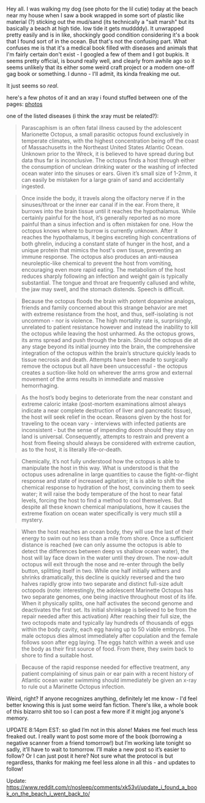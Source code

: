 Hey all. I was walking my dog (see photo for the lil cutie) today at the beach near my house when I saw a book wrapped in some sort of plastic like material (?) sticking out the mud/sand (its technically a "salt marsh" but its basically a beach at high tide. low tide it gets muddddy). It unwrapped pretty easily and is in like, shockingly good condition considering it's a book that I found sort of in the ocean. But that's not the confusing part. What confuses me is that it's a medical book filled with diseases and animals that I'm fairly certain don't exist - I googled a few of them and I got bupkis. It seems pretty official, is bound really well, and clearly from awhile ago so it seems unlikely that its either some weird craft project or a modern one-off gag book or something. I dunno - I'll admit, its kinda freaking me out. 

It just seems so *real*. 


here's a few photos of it and an xray i found stuffed between one of the pages: [photos](https://imgur.com/a/TQap7Wb)

one of the listed diseases (i think the xray must be related?):
> Parascaphism is an often fatal illness caused by the adolescent Marionette Octopus, a small parasitic octopus found exclusively in temperate climates, with the highest concentration being off the coast of Massachusetts in the Northeast United States Atlantic Ocean. Unknown prior to the Wreck, it is believed to have spread during but data thus far is inconclusive. The octopus finds a host through either the consumption of unclean drinking water or the washing of infected ocean water into the sinuses or ears. Given it’s small size of 1-2mm, it can easily be mistaken for a large grain of sand and accidentally ingested. 

>Once inside the body, it travels along the olfactory nerve if in the sinuses/throat or the inner ear canal if in the ear. From there, it burrows into the brain tissue until it reaches the hypothalamus. While certainly painful for the host, it’s generally reported as no more painful than a sinus infection and is often mistaken for one. How the octopus knows where to burrow is currently unknown. After it reaches the hypothalamus, it begins excreting high concentrations of both ghrelin, inducing a constant state of hunger in the host, and a unique protein that mimics the host's own tissue, preventing an immune response.  The octopus also produces an anti-nausea neuroleptic-like chemical to prevent the host from vomiting, encouraging even more rapid eating. The metabolism of the host reduces sharply following an infection and weight gain is typically substantial. The tongue and throat are frequently callused and white, the jaw may swell, and the stomach distends. Speech is difficult. 

>Because the octopus floods the brain with potent dopamine analogs, friends and family concerned about this strange behavior are met with extreme resistance from the host, and thus, self-isolating is not uncommon - nor is violence. The high mortality rate is, surprisingly, unrelated to patient resistance however and instead the inability to kill the octopus while leaving the host unharmed. As the octopus grows, its arms spread and push through the brain. Should the octopus die at any stage beyond its initial journey into the brain, the comprehensive integration of the octopus within the brain’s structure quickly leads to tissue necrosis and death. Attempts have been made to surgically remove the octopus but all have been unsuccessful - the octopus creates a suction-like hold on wherever the arms grow and external movement of the arms results in immediate and massive hemorrhaging.  

>As the host’s body begins to deteriorate from the near constant and extreme caloric intake (post-mortem examinations almost always indicate a near complete destruction of liver and pancreatic tissue), the host will seek relief in the ocean. Reasons given by the host for traveling to the ocean vary - interviews with infected patients are inconsistent - but the sense of impending doom should they stay on land is universal. Consequently, attempts to restrain and prevent a host from fleeing should always be considered with extreme caution, as to the host, it is literally life-or-death. 

>Chemically, it’s not fully understood how the octopus is able to manipulate the host in this way. What is understood is that the octopus uses adrenaline in large quantities to cause the fight-or-flight response and state of increased agitation;  it is is able to shift the chemical response to hydration of the host, convincing them to seek water; it will raise the body temperature of the host to near fatal levels, forcing the host to find a method to cool themselves. But despite all these known chemical manipulations, how it causes the extreme fixation on ocean water specifically is very much still a mystery. 

>When the host reaches an ocean body, they will use the last of their energy to swim out no less than a mile from shore. Once a sufficient distance is reached (we can only assume the octopus is able to detect the differences between deep vs shallow ocean water), the host will lay face down in the water until they drown. The now-adult octopus will exit through the nose and re-enter through the belly button, splitting itself in two. While one half initially withers and shrinks dramatically, this decline is quickly reversed and the two halves rapidly grow into two separate and distinct full-size adult octopods (note: interestingly, the adolescent Marinette Octopus has two separate genomes, one being inactive throughout most of its life. When it physically splits, one half activates the second genome and deactivates the first set. Its initial shrinkage is believed to be from the repair needed after this activation) After reaching their full size, the two octopods mate and typically lay hundreds of thousands of eggs within the body cavity, each egg having up to 50 viable embryos. The male octopus dies almost immediately after copulation and the female follows soon after egg laying. The eggs hatch within a week and use the body as their first source of food. From there, they swim back to shore to find a suitable host. 

> Because of the rapid response needed for effective treatment, any patient complaining of sinus pain or ear pain with a recent history of Atlantic ocean water swimming should immediately be given an x-ray to rule out a Marinette Octopus infection. 

Weird, right? If anyone recognizes anything, definitely let me know - I'd feel better knowing this is just some weird fan fiction. There's like, a whole book of this bizarro shit too so I can post a few more if it might jog anyone's memory.

UPDATE 8:14pm EST: so glad I’m not in this alone! Makes me feel much less freaked out. I really want to post some more of the book (borrowing a negative scanner from a friend tomorrow!) but I’m working late tonight so sadly, it’ll have to wait to tomorrow. I’ll make a new post so it’s easier to follow? Or I can just post it here? Not sure what the protocol is but regardless, thanks for making me feel less alone in all this - and updates to follow!

Update: https://www.reddit.com/r/nosleep/comments/xk53vl/update_i_found_a_book_on_the_beach_i_went_back_to/